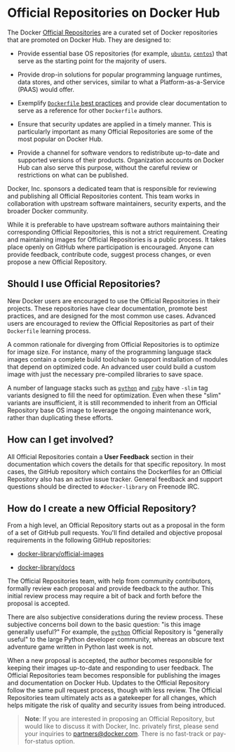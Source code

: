 <!--[metadata]>
+++
title = "Official Repositories on Docker Hub"
description = "Guidelines for Official Repositories on Docker Hub"
keywords = ["Docker, docker, registry, accounts, plans, Dockerfile, Docker Hub, docs, official, image,  documentation"]
[menu.main]
parent = "smn_pubhub"
weight = 4
+++
<![end-metadata]-->

# Official Repositories on Docker Hub

The Docker [Official Repositories](http://registry.hub.docker.com/official) are
a curated set of Docker repositories that are promoted on Docker Hub. They are
designed to:

* Provide essential base OS repositories (for example,
  [`ubuntu`](https://registry.hub.docker.com/_/ubuntu/),
  [`centos`](https://registry.hub.docker.com/_/centos/)) that serve as the
  starting point for the majority of users.

* Provide drop-in solutions for popular programming language runtimes, data
  stores, and other services, similar to what a Platform-as-a-Service (PAAS)
  would offer.

* Exemplify [`Dockerfile` best practices](/articles/dockerfile_best-practices)
  and provide clear documentation to serve as a reference for other `Dockerfile`
  authors.

* Ensure that security updates are applied in a timely manner. This is
  particularly important as many Official Repositories are some of the most
  popular on Docker Hub.

* Provide a channel for software vendors to redistribute up-to-date and
  supported versions of their products. Organization accounts on Docker Hub can
  also serve this purpose, without the careful review or restrictions on what
  can be published.

Docker, Inc. sponsors a dedicated team that is responsible for reviewing and
publishing all Official Repositories content. This team works in collaboration
with upstream software maintainers, security experts, and the broader Docker
community.

While it is preferable to have upstream software authors maintaining their
corresponding Official Repositories, this is not a strict requirement. Creating
and maintaining images for Official Repositories is a public process. It takes
place openly on GitHub where participation is encouraged. Anyone can provide
feedback, contribute code, suggest process changes, or even propose a new
Official Repository.

## Should I use Official Repositories?

New Docker users are encouraged to use the Official Repositories in their
projects. These repositories have clear documentation, promote best practices,
and are designed for the most common use cases. Advanced users are encouraged to
review the Official Repositories as part of their `Dockerfile` learning process.

A common rationale for diverging from Official Repositories is to optimize for
image size. For instance, many of the programming language stack images contain
a complete build toolchain to support installation of modules that depend on
optimized code. An advanced user could build a custom image with just the
necessary pre-compiled libraries to save space.

A number of language stacks such as
[`python`](https://registry.hub.docker.com/_/python/) and
[`ruby`](https://registry.hub.docker.com/_/ruby/) have `-slim` tag variants
designed to fill the need for optimization.  Even when these "slim" variants are
insufficient, it is still recommended to inherit from an Official Repository
base OS image to leverage the ongoing maintenance work, rather than duplicating
these efforts.

## How can I get involved?

All Official Repositories contain a **User Feedback** section in their
documentation which covers the details for that specific repository. In most
cases, the GitHub repository which contains the Dockerfiles for an Official
Repository also has an active issue tracker. General feedback and support
questions should be directed to `#docker-library` on Freenode IRC.

## How do I create a new Official Repository?

From a high level, an Official Repository starts out as a proposal in the form
of a set of GitHub pull requests.  You'll find detailed and objective proposal
requirements in the following GitHub repositories:

* [docker-library/official-images](https://github.com/docker-library/official-images)

* [docker-library/docs](https://github.com/docker-library/docs)

The Official Repositories team, with help from community contributors, formally
review each proposal and provide feedback to the author. This initial review
process may require a bit of back and forth before the proposal is accepted.

There are also subjective considerations during the review process. These
subjective concerns boil down to the basic question: "is this image generally
useful?"  For example, the [`python`](https://registry.hub.docker.com/_/python/)
Official Repository is "generally useful" to the large Python developer
community, whereas an obscure text adventure game written in Python last week is
not.

When a new proposal is accepted, the author becomes responsible for keeping
their images up-to-date and responding to user feedback.  The Official
Repositories team becomes responsible for publishing the images and
documentation on Docker Hub.  Updates to the Official Repository follow the same
pull request process, though with less review. The Official Repositories team
ultimately acts as a gatekeeper for all changes, which helps mitigate the risk
of quality and security issues from being introduced.

> **Note**: If you are interested in proposing an Official Repository, but would
> like to discuss it with Docker, Inc. privately first, please send your
> inquiries to partners@docker.com.  There is no fast-track or pay-for-status
> option.
